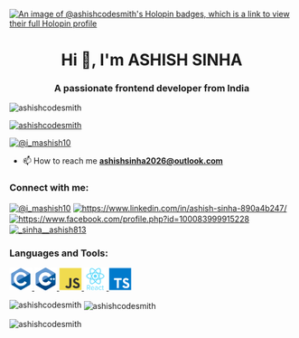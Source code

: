 [![An image of @ashishcodesmith's Holopin badges, which is a link to view their full Holopin profile](https://holopin.me/ashishcodesmith)](https://holopin.io/@ashishcodesmith)
<h1 align="center">Hi 👋, I'm ASHISH SINHA</h1>
<h3 align="center">A passionate frontend developer from India</h3>
<p align="left"> <img src="https://komarev.com/ghpvc/?username=ashishcodesmith&label=Profile%20views&color=0e75b6&style=flat" alt="ashishcodesmith" /> </p>

<p align="left"> <a href="https://github.com/ryo-ma/github-profile-trophy"><img src="https://github-profile-trophy.vercel.app/?username=ashishcodesmith" alt="ashishcodesmith" /></a> </p>

<p align="left"> <a href="https://twitter.com/@i_mashish10" target="blank"><img src="https://img.shields.io/twitter/follow/@i_mashish10?logo=twitter&style=for-the-badge" alt="@i_mashish10" /></a> </p>

- 📫 How to reach me **ashishsinha2026@outlook.com**

<h3 align="left">Connect with me:</h3>
<p align="left">
<a href="https://twitter.com/@i_mashish10" target="blank"><img align="center" src="https://raw.githubusercontent.com/rahuldkjain/github-profile-readme-generator/master/src/images/icons/Social/twitter.svg" alt="@i_mashish10" height="30" width="40" /></a>
<a href="https://www.linkedin.com/in/ashish-sinha-890a4b247/" target="blank"><img align="center" src="https://raw.githubusercontent.com/rahuldkjain/github-profile-readme-generator/master/src/images/icons/Social/linked-in-alt.svg" alt="https://www.linkedin.com/in/ashish-sinha-890a4b247/" height="30" width="40" /></a>
<a href="https://www.facebook.com/profile.php?id=100083999915228" target="blank"><img align="center" src="https://raw.githubusercontent.com/rahuldkjain/github-profile-readme-generator/master/src/images/icons/Social/facebook.svg" alt="https://www.facebook.com/profile.php?id=100083999915228" height="30" width="40" /></a>
<a href="https://instagram.com/_sinha__ashish813" target="blank"><img align="center" src="https://raw.githubusercontent.com/rahuldkjain/github-profile-readme-generator/master/src/images/icons/Social/instagram.svg" alt="_sinha__ashish813" height="30" width="40" /></a>
</p>

<h3 align="left">Languages and Tools:</h3>
<p align="left"> <a href="https://www.cprogramming.com/" target="_blank" rel="noreferrer"> <img src="https://raw.githubusercontent.com/devicons/devicon/master/icons/c/c-original.svg" alt="c" width="40" height="40"/> </a> <a href="https://www.w3schools.com/cpp/" target="_blank" rel="noreferrer"> <img src="https://raw.githubusercontent.com/devicons/devicon/master/icons/cplusplus/cplusplus-original.svg" alt="cplusplus" width="40" height="40"/> </a> <a href="https://developer.mozilla.org/en-US/docs/Web/JavaScript" target="_blank" rel="noreferrer"> <img src="https://raw.githubusercontent.com/devicons/devicon/master/icons/javascript/javascript-original.svg" alt="javascript" width="40" height="40"/> </a> <a href="https://reactjs.org/" target="_blank" rel="noreferrer"> <img src="https://raw.githubusercontent.com/devicons/devicon/master/icons/react/react-original-wordmark.svg" alt="react" width="40" height="40"/> </a> <a href="https://www.typescriptlang.org/" target="_blank" rel="noreferrer"> <img src="https://raw.githubusercontent.com/devicons/devicon/master/icons/typescript/typescript-original.svg" alt="typescript" width="40" height="40"/> </a> </p>

<p><img align="left" src="https://github-readme-stats.vercel.app/api/top-langs?username=ashishcodesmith&show_icons=true&locale=en&layout=compact" alt="ashishcodesmith" /></p>

<p>&nbsp;<img align="center" src="https://github-readme-stats.vercel.app/api?username=ashishcodesmith&show_icons=true&locale=en" alt="ashishcodesmith" /></p>

<p><img align="center" src="https://github-readme-streak-stats.herokuapp.com/?user=ashishcodesmith&" alt="ashishcodesmith" /></p>


